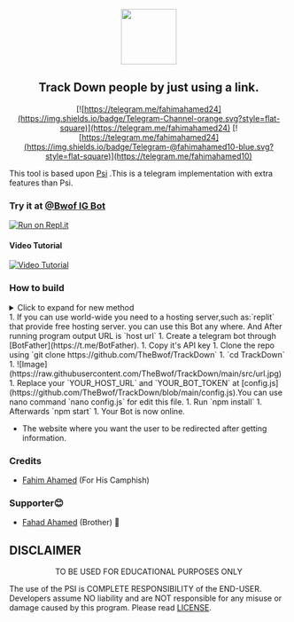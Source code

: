 
<p align='center'><img style="height:100px;width:100px" src="src/icon.png" ></p>

<h2 align='center'>Track Down people by just using a link.</h2>

<div align="center">

[![https://telegram.me/fahimahamed24](https://img.shields.io/badge/Telegram-Channel-orange.svg?style=flat-square)](https://telegram.me/fahimahamed24)
[![https://telegram.me/fahimahamed24](https://img.shields.io/badge/Telegram-@fahimahamed10-blue.svg?style=flat-square)](https://telegram.me/fahimahamed10)

</div>

This tool is based upon [Psi](https://github.com/TheBwof/Psi) .This is a telegram implementation with extra features than Psi.
### Try it at [@Bwof IG Bot](http://t.me/bwofigbot)


[![Run on Repl.it](https://repl.it/badge/github/TheBwof/TrackDown)](https://repl.it/github/TheBwof/TrackDown)
 
#### Video Tutorial 

[![Video Tutorial](https://github.com/TheBwof/TrackDown/blob/main/src/tutorial.jpg)](https://github.com/TheBwof/TrackDown/blob/main/src/tutorial.mp4)
 

### How to build
<details>
  <summary>Click to expand for new method</summary>
  
  Here is the new method you want to display:
  
  - Step 1: Do this
  - Step 2: Do that
  - Step 3: Final step
  
</details>
1. If you can use world-wide you need to a hosting server,such as:`replit` that provide free hosting server. you can use this Bot any where. And After running program output URL is `host url`
1. Create a telegram bot through [BotFather](https://t.me/BotFather).
1. Copy it's API key
1. Clone the repo using `git clone https://github.com/TheBwof/TrackDown`
1. `cd TrackDown`
1. ![Image](https://raw.githubusercontent.com/TheBwof/TrackDown/main/src/url.jpg)
1. Replace your `YOUR_HOST_URL` and `YOUR_BOT_TOKEN` at [config.js](https://github.com/TheBwof/TrackDown/blob/main/config.js).You can use nano command `nano config.js` for edit this file.
1. Run `npm install`
1. Afterwards `npm start`
1. Your Bot is now online.

* The website where you want the user to be redirected after getting information.


### Credits
 * [Fahim Ahamed](https://www.facebook.com/fahimahamed24) (For His Camphish)

### Supporter😊
* [Fahad Ahamed](https://www.facebook.com/fahadahamed4) (Brother) 🖤

## DISCLAIMER
<p align="center">
 TO BE USED FOR EDUCATIONAL PURPOSES ONLY

</p>



The use of the PSI is COMPLETE RESPONSIBILITY of the END-USER. Developers assume NO liability and are NOT responsible for any misuse or damage caused by this program. Please read [LICENSE](LICENSE).




